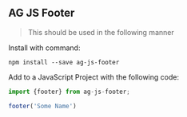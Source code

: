 ## AG JS Footer

> This should be used in the following manner

Install with command:

```
npm install --save ag-js-footer
```

Add to a JavaScript Project with the following code:

```javascript
import {footer} from ag-js-footer;

footer('Some Name')
```
